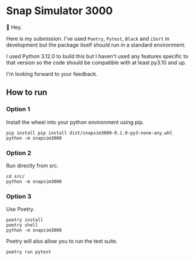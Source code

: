 # Snap Simulator 3000

👋 Hey.

Here is my submission. I've used `Poetry`, `Pytest`, `Black` and `iSort` in development but the package itself should run in a standard environment.

I used Python 3.12.0 to build this but I haven't used any features specific to that version so the code should be compatible with at least py3.10 and up.

I'm looking forward to your feedback.

## How to run

### Option 1

Install the wheel into your python environment using pip.

```shell
pip install pip install dist/snapsim3000-0.1.0-py3-none-any.whl
python -m snapsim3000 
```

### Option 2

Run directly from src.

```shell
cd src/
python -m snapsim3000
```

### Option 3

Use Poetry.

```shell
poetry install
poetry shell
python -m snapsim3000
```

Poetry will also allow you to run the test suite.

 ```shell
 poetry run pytest
 ```
